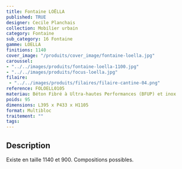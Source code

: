 ```yaml
---
title: Fontaine LOËLLA 
published: TRUE
designer: Cecile Planchais
collection: Mobilier urbain
category: Fontaine
sub_category: 16 Fontaine
gamme: LOELLA
finitions: 1140
cover_image: "/produits/cover_image/fontaine-loella.jpg"
caroussel: 
- "../../images/produits/fontaine-loella-1100.jpg"
- "../../images/produits/focus-loella.jpg"
filaire: 
 - "../../images/produits/filaires/filaire-cantine-04.png"
reference: FOLOELL0105
materiau: Béton Fibré à Ultra-hautes Performances (BFUP) et inox
poids: 95
dimensions: L395 x P433 x H1105 
format: Multibloc
traitement: ""
tags: 
---
```


## Description

Existe en taille 1140 et 900. Compositions possibles.
